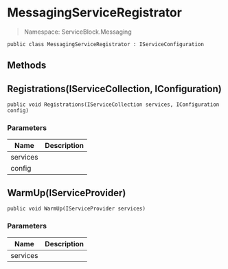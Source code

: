 MessagingServiceRegistrator
======
> Namespace: ServiceBlock.Messaging



```
public class MessagingServiceRegistrator : IServiceConfiguration
```









## Methods

Registrations(IServiceCollection, IConfiguration)
------


```
public void Registrations(IServiceCollection services, IConfiguration config)
```

### Parameters
Name | Description
--- | ---
services | 
config | 




WarmUp(IServiceProvider)
------


```
public void WarmUp(IServiceProvider services)
```

### Parameters
Name | Description
--- | ---
services | 





